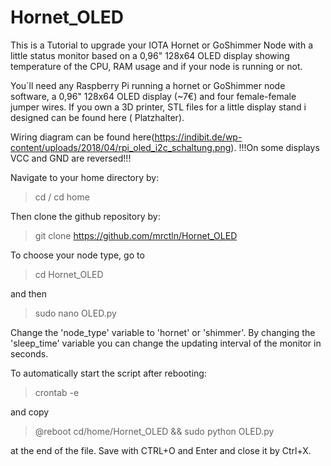 # Hornet_OLED

This is a Tutorial to upgrade your IOTA Hornet or GoShimmer Node with a little status monitor based on a 0,96" 128x64 OLED display showing temperature of the CPU, RAM usage and if your node is running or not.

You´ll need any Raspberry Pi running a hornet or GoShimmer node software, a 0,96" 128x64 OLED display (~7€) and four female-female jumper wires. If you own a 3D printer, STL files for a little display stand i designed can be found here ( Platzhalter).

Wiring diagram can be found here(https://indibit.de/wp-content/uploads/2018/04/rpi_oled_i2c_schaltung.png). 
!!!On some displays VCC and GND are reversed!!!

Navigate to your home directory by:

>cd /
>cd home

Then clone the github repository by:

>git clone https://github.com/mrctln/Hornet_OLED

To choose your node type, go to

>cd Hornet_OLED

and then 

>sudo nano OLED.py

Change the 'node_type' variable to 'hornet' or 'shimmer'.
By changing the 'sleep_time' variable you can change the updating interval of the monitor in seconds.

To automatically start the script after rebooting:

>crontab -e

and copy

>@reboot cd/home/Hornet_OLED && sudo python OLED.py

at the end of the file. Save with CTRL+O and Enter and close it by Ctrl+X.

